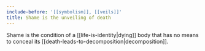 ```yaml
---
include-before: '[[symbolism]], [[veils]]'
title: Shame is the unveiling of death
---
```


Shame is the condition of a [[life-is-identity|dying]] body that has no means to conceal its [[death-leads-to-decomposition|decomposition]].
